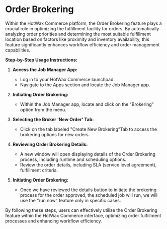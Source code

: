 # Order Brokering

Within the HotWax Commerce platform, the Order Brokering feature plays a crucial role in optimizing the fulfillment facility for orders. By automatically analyzing order priorities and determining the most suitable fulfillment location based on factors like proximity and inventory availability, this feature significantly enhances workflow efficiency and order management capabilities.

**Step-by-Step Usage Instructions:**

1. **Access the Job Manager App:**
   - Log in to your HotWax Commerce launchpad.
   - Navigate to the Apps section and locate the Job Manager app.

2. **Initiating Order Brokering:**
   - Within the Job Manager app, locate and click on the "Brokering" option from   the menu.

4. **Selecting the Broker 'New Order' Tab:**
   - Click on the tab labeled "Create New Brokering”Tab to access the brokering options for new orders.

5. **Reviewing Order Brokering Details:**
   - A new window will open displaying details of the Order Brokering process, including runtime and scheduling options.
   - Review the order details, including SLA (service level agreement), fulfillment criteria.

6. **Initiating Order Brokering:**
   - Once we have reviewed the details button to initiate the brokering process for  the order approved, the scheduled job will run, we will use the “run now” feature only in specific cases.

By following these steps, users can effectively utilize the Order Brokering feature     within the HotWax Commerce interface, optimizing order fulfillment processes and enhancing workflow efficiency.
